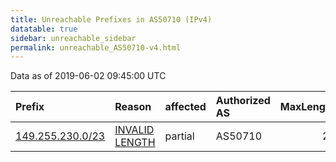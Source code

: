 ```yaml
---
title: Unreachable Prefixes in AS50710 (IPv4)
datatable: true
sidebar: unreachable_sidebar
permalink: unreachable_AS50710-v4.html
---
```


Data as of 2019-06-02 09:45:00 UTC


<div class="datatable-begin"></div>

| Prefix                                                     | Reason                                                                                                     | affected   | Authorized AS   |   MaxLength | Anchor                                         |   unreachable /24s |
|:-----------------------------------------------------------|:-----------------------------------------------------------------------------------------------------------|:-----------|:----------------|------------:|:-----------------------------------------------|-------------------:|
| [149.255.230.0/23](https://stat.ripe.net/149.255.230.0/23) | [INVALID LENGTH](https://rpki-validator.ripe.net/announcement-preview?asn=AS50710&prefix=149.255.230.0/23) | partial    | AS50710         |          21 | [RIPE](unreachable_RIPE_NCC_RPKI_Root-v4.html) |                  2 |

<div class="datatable-end"></div>